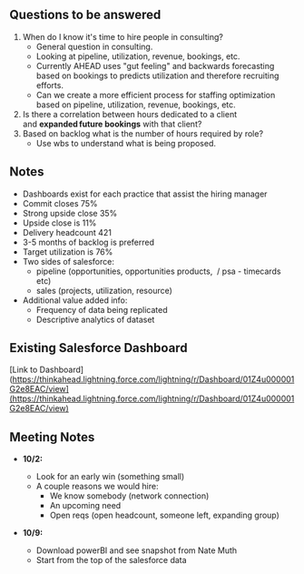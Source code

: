 ## Questions to be answered

1. When do I know it's time to hire people in consulting?
	-  General question in consulting.  
	- Looking at pipeline, utilization, revenue, bookings, etc.   
	- Currently AHEAD uses "gut feeling" and backwards forecasting based on bookings to predicts utilization and therefore recruiting efforts.
	- Can we create a more efficient process for staffing optimization based on pipeline, utilization, revenue, bookings, etc. 
2. Is there a correlation between hours dedicated to a client and **expanded future bookings** with that client?
3. Based on backlog what is the number of hours required by role? 
	- Use wbs to understand what is being proposed.

## Notes

- Dashboards exist for each practice that assist the hiring manager  
- Commit closes 75% 
- Strong upside close 35% 
- Upside close is 11%
- Delivery headcount 421
- 3-5 months of backlog is preferred
- Target utilization is 76%
- Two sides of salesforce:
	* pipeline (opportunities, opportunities products,  / psa - timecards etc)
	- sales (projects, utilization, resource)
- Additional value added info: 
	- Frequency of data being replicated  
	- Descriptive analytics of dataset

## Existing Salesforce Dashboard 

[Link to Dashboard](https://thinkahead.lightning.force.com/lightning/r/Dashboard/01Z4u000001G2e8EAC/view](https://thinkahead.lightning.force.com/lightning/r/Dashboard/01Z4u000001G2e8EAC/view)

## Meeting Notes

- **10/2:**
	- Look for an early win (something small)  
	- A couple reasons we would hire: 
		- We know somebody (network connection) 
		- An upcoming need 
		- Open reqs (open headcount, someone left, expanding group)

- **10/9:** 
	- Download powerBI and see snapshot from Nate Muth 
	- Start from the top of the salesforce data
